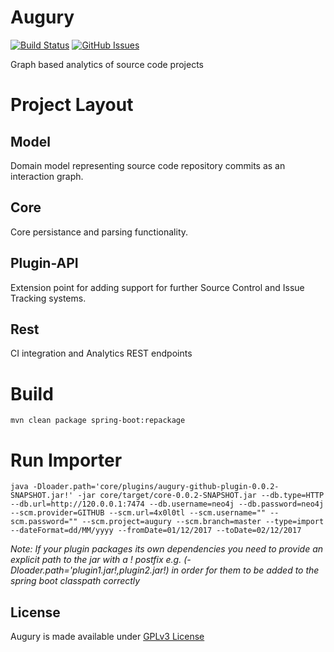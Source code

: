 # Augury
[![Build Status](https://travis-ci.org/4x0l0tl/augury.svg?branch=master)](https://travis-ci.org/4x0l0tl/augury)
[![GitHub Issues](https://img.shields.io/github/issues/4x0l0tl/augury.svg)](https://github.com/4x0l0tl/augury/issues)

Graph based analytics of source code projects

# Project Layout
## Model
Domain model representing source code repository commits as an interaction graph.
## Core
Core persistance and parsing functionality.
## Plugin-API
Extension point for adding support for further Source Control and Issue Tracking systems.
## Rest
CI integration and Analytics REST endpoints

# Build
`mvn clean package spring-boot:repackage`

# Run Importer
`java -Dloader.path='core/plugins/augury-github-plugin-0.0.2-SNAPSHOT.jar!'
-jar core/target/core-0.0.2-SNAPSHOT.jar --db.type=HTTP --db.url=http://120.0.0.1:7474 --db.username=neo4j --db.password=neo4j --scm.provider=GITHUB --scm.url=4x0l0tl --scm.username="" --scm.password="" --scm.project=augury --scm.branch=master --type=import --dateFormat=dd/MM/yyyy --fromDate=01/12/2017 --toDate=02/12/2017`

_Note: If your plugin packages its own dependencies you need to provide an explicit path to the jar with a ! postfix e.g. (-Dloader.path='plugin1.jar!,plugin2.jar!) in order for them to be added to the spring boot classpath correctly_

## License
Augury is made available under [GPLv3 License](http://www.gnu.org/licenses/gpl-3.0.html)
